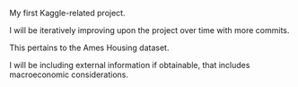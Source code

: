 My first Kaggle-related project.

I will be iteratively improving upon the project over time with more commits.

This pertains to the Ames Housing dataset.

I will be including external information if obtainable, that includes macroeconomic considerations.